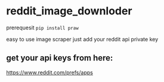 # reddit_image_downloder

prerequesit 
`pip install praw`

easy to use image scraper 
just add your reddit api private key

## get your api keys from here:
https://www.reddit.com/prefs/apps
